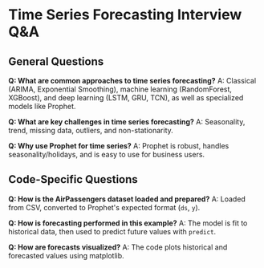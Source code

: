 # Time Series Forecasting Interview Q&A

## General Questions

**Q: What are common approaches to time series forecasting?**
A: Classical (ARIMA, Exponential Smoothing), machine learning (RandomForest, XGBoost), and deep learning (LSTM, GRU, TCN), as well as specialized models like Prophet.

**Q: What are key challenges in time series forecasting?**
A: Seasonality, trend, missing data, outliers, and non-stationarity.

**Q: Why use Prophet for time series?**
A: Prophet is robust, handles seasonality/holidays, and is easy to use for business users.

## Code-Specific Questions

**Q: How is the AirPassengers dataset loaded and prepared?**
A: Loaded from CSV, converted to Prophet's expected format (`ds`, `y`).

**Q: How is forecasting performed in this example?**
A: The model is fit to historical data, then used to predict future values with `predict`.

**Q: How are forecasts visualized?**
A: The code plots historical and forecasted values using matplotlib. 